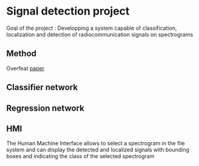 # Signal detection project
Goal of the project : Developping a system capable of classification, localization and detection of
radiocommunication signals on spectrograms
## Method
Overfeat <a href="https://arxiv.org/pdf/1312.6229.pdf">paper</a>
## Classifier network

## Regression network

## HMI

The Human Machine Interface allows to select a spectrogram in the file system and can display the detected and localized signals with
bounding boxes and indicating the class of the selected spectrogram
